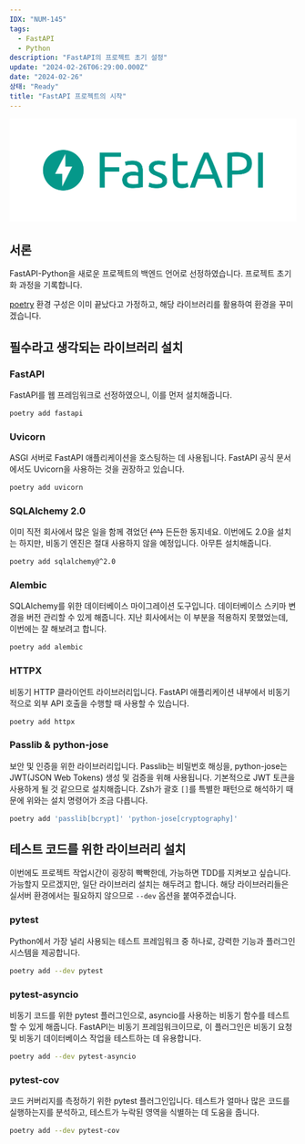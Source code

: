 ```yaml
---
IDX: "NUM-145"
tags:
  - FastAPI
  - Python
description: "FastAPI의 프로젝트 초기 설정"
update: "2024-02-26T06:29:00.000Z"
date: "2024-02-26"
상태: "Ready"
title: "FastAPI 프로젝트의 시작"
---
```

![](image1.png)
## 서론

FastAPI-Python을 새로운 프로젝트의 백엔드 언어로 선정하였습니다. 프로젝트 초기화 과정을 기록합니다. 

[poetry](https://sharknia.github.io/Poetry) 환경 구성은 이미 끝났다고 가정하고, 해당 라이브러리를 활용하여 환경을 꾸미겠습니다. 

## 필수라고 생각되는 라이브러리 설치

### FastAPI

FastAPI를 웹 프레임워크로 선정하였으니, 이를 먼저 설치해줍니다. 

```bash
poetry add fastapi
```

### Uvicorn

ASGI 서버로 FastAPI 애플리케이션을 호스팅하는 데 사용됩니다. FastAPI 공식 문서에서도 Uvicorn을 사용하는 것을 권장하고 있습니다.

```bash
poetry add uvicorn
```

### SQLAlchemy 2.0

이미 직전 회사에서 많은 일을 함께 겪었던 ~~(^^)~~ 든든한 동지네요. 이번에도 2.0을 설치는 하지만, 비동기 엔진은 절대 사용하지 않을 예정입니다. 아무튼 설치해줍니다. 

```bash
poetry add sqlalchemy@^2.0
```

### Alembic

SQLAlchemy를 위한 데이터베이스 마이그레이션 도구입니다. 데이터베이스 스키마 변경을 버전 관리할 수 있게 해줍니다. 지난 회사에서는 이 부분을 적용하지 못했었는데, 이번에는 잘 해보려고 합니다. 

```bash
poetry add alembic
```

### HTTPX

비동기 HTTP 클라이언트 라이브러리입니다. FastAPI 애플리케이션 내부에서 비동기적으로 외부 API 호출을 수행할 때 사용할 수 있습니다.

```bash
poetry add httpx
```

### Passlib & python-jose

보안 및 인증을 위한 라이브러리입니다. Passlib는 비밀번호 해싱을, python-jose는 JWT(JSON Web Tokens) 생성 및 검증을 위해 사용됩니다. 기본적으로 JWT 토큰을 사용하게 될 것 같으므로 설치해줍니다. Zsh가 괄호 `[]`를 특별한 패턴으로 해석하기 때문에 위와는 설치 명령어가 조금 다릅니다. 

```bash
poetry add 'passlib[bcrypt]' 'python-jose[cryptography]'
```

## 테스트 코드를 위한 라이브러리 설치

이번에도 프로젝트 작업시간이 굉장히 빡빡한데, 가능하면 TDD를 지켜보고 싶습니다. 가능할지 모르겠지만, 일단 라이브러리 설치는 해두려고 합니다. 해당 라이브러리들은 실서버 환경에서는 필요하지 않으므로 `--dev` 옵션을 붙여주겠습니다. 

### pytest

Python에서 가장 널리 사용되는 테스트 프레임워크 중 하나로, 강력한 기능과 플러그인 시스템을 제공합니다. 

```bash
poetry add --dev pytest
```

### pytest-asyncio

비동기 코드를 위한 pytest 플러그인으로, asyncio를 사용하는 비동기 함수를 테스트할 수 있게 해줍니다. FastAPI는 비동기 프레임워크이므로, 이 플러그인은 비동기 요청 및 비동기 데이터베이스 작업을 테스트하는 데 유용합니다.

```bash
poetry add --dev pytest-asyncio
```

### pytest-cov

코드 커버리지를 측정하기 위한 pytest 플러그인입니다. 테스트가 얼마나 많은 코드를 실행하는지를 분석하고, 테스트가 누락된 영역을 식별하는 데 도움을 줍니다.

```bash
poetry add --dev pytest-cov
```




